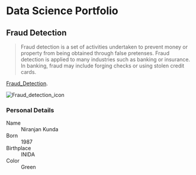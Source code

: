 
# Data Science Portfolio


## Fraud Detection

> Fraud detection is a set of activities undertaken to prevent money or property from being obtained through false pretenses. Fraud detection is applied to many industries such as banking or insurance. In banking, fraud may include forging checks or using stolen credit cards.

[Fraud_Detection](./https://github.com/niranjankunda/fraud_detection).


![Fraud_detection_icon](https://github.githubassets.com/images/icons/emoji/octocat.png)


### Personal Details

<dl>
<dt>Name</dt>
<dd>Niranjan Kunda</dd>
<dt>Born</dt>
<dd>1987</dd>
<dt>Birthplace</dt>
<dd>INIDA</dd>
<dt>Color</dt>
<dd>Green</dd>
</dl>

